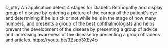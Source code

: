 D_pthy An application detect 4 stages for Diabetic Retinopathy and display group of disease by entering a picture of the cornea of the patient's eye and determining if he is sick or not while he is in the stage of how many numbers, and presents a group of the best ophthalmologists and helps prevent the development of the disease by presenting a group of advice and increasing awareness of the disease by presenting a group of videos and articles.
https://youtu.be/3Zspp3XEy4o
